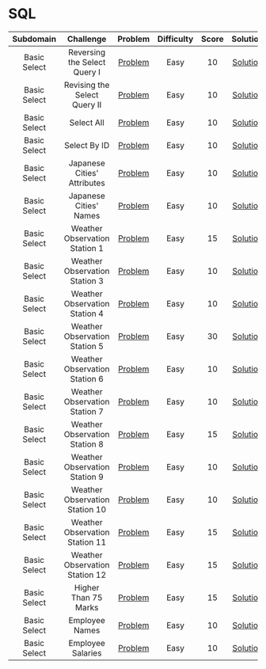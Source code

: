 # SQL

|  Subdomain   |           Challenge            |                                         Problem                                         | Difficulty | Score |                                        Solution                                        |
| :----------: | :----------------------------: | :-------------------------------------------------------------------------------------: | :--------: | :---: | :------------------------------------------------------------------------------------: |
| Basic Select |  Reversing the Select Query I  |   [Problem](https://www.hackerrank.com/challenges/revising-the-select-query/problem)    |    Easy    |  10   | [Solution](01%20-%20Basic%20Select/01%20-%20Reversing%20the%20Select%20Query%20I.sql)  |
| Basic Select |  Revising the Select Query II  |  [Problem](https://www.hackerrank.com/challenges/revising-the-select-query-2/problem)   |    Easy    |  10   | [Solution](01%20-%20Basic%20Select/02%20-%20Reversing%20the%20Select%20Query%20II.sql) |
| Basic Select |           Select All           |         [Problem](https://www.hackerrank.com/challenges/select-all-sql/problem)         |    Easy    |  10   |             [Solution](01%20-%20Basic%20Select/03%20-%20Select%20All.sql)              |
| Basic Select |          Select By ID          |          [Problem](https://www.hackerrank.com/challenges/select-by-id/problem)          |    Easy    |  10   |           [Solution](01%20-%20Basic%20Select/04%20-%20Select%20By%20ID.sql)            |
| Basic Select |  Japanese Cities' Attributes   |   [Problem](https://www.hackerrank.com/challenges/japanese-cities-attributes/problem)   |    Easy    |  10   |    [Solution](01%20-%20Basic%20Select/05%20-%20Japanese%20Cities'%20Attributes.sql)    |
| Basic Select |     Japanese Cities' Names     |      [Problem](https://www.hackerrank.com/challenges/japanese-cities-name/problem)      |    Easy    |  10   |      [Solution](01%20-%20Basic%20Select/06%20-%20Japanese%20Cities'%20Names.sql)       |
| Basic Select | Weather Observation Station 1  | [Problem](https://www.hackerrank.com/challenges/weather-observation-station-1/problem)  |    Easy    |  15   |  [Solution](01%20-%20Basic%20Select/07%20-%20Weather%20Observation%20Station%201.sql)  |
| Basic Select | Weather Observation Station 3  | [Problem](https://www.hackerrank.com/challenges/weather-observation-station-3/problem)  |    Easy    |  10   |  [Solution](01%20-%20Basic%20Select/08%20-%20Weather%20Observation%20Station%203.sql)  |
| Basic Select | Weather Observation Station 4  | [Problem](https://www.hackerrank.com/challenges/weather-observation-station-4/problem)  |    Easy    |  10   |  [Solution](01%20-%20Basic%20Select/09%20-%20Weather%20Observation%20Station%204.sql)  |
| Basic Select | Weather Observation Station 5  | [Problem](https://www.hackerrank.com/challenges/weather-observation-station-5/problem)  |    Easy    |  30   |  [Solution](01%20-%20Basic%20Select/10%20-%20Weather%20Observation%20Station%205.sql)  |
| Basic Select | Weather Observation Station 6  | [Problem](https://www.hackerrank.com/challenges/weather-observation-station-6/problem)  |    Easy    |  10   |  [Solution](01%20-%20Basic%20Select/11%20-%20Weather%20Observation%20Station%206.sql)  |
| Basic Select | Weather Observation Station 7  | [Problem](https://www.hackerrank.com/challenges/weather-observation-station-7/problem)  |    Easy    |  10   |  [Solution](01%20-%20Basic%20Select/12%20-%20Weather%20Observation%20Station%207.sql)  |
| Basic Select | Weather Observation Station 8  | [Problem](https://www.hackerrank.com/challenges/weather-observation-station-8/problem)  |    Easy    |  15   |  [Solution](01%20-%20Basic%20Select/13%20-%20Weather%20Observation%20Station%208.sql)  |
| Basic Select | Weather Observation Station 9  | [Problem](https://www.hackerrank.com/challenges/weather-observation-station-9/problem)  |    Easy    |  10   |  [Solution](01%20-%20Basic%20Select/14%20-%20Weather%20Observation%20Station%209.sql)  |
| Basic Select | Weather Observation Station 10 | [Problem](https://www.hackerrank.com/challenges/weather-observation-station-10/problem) |    Easy    |  10   | [Solution](01%20-%20Basic%20Select/15%20-%20Weather%20Observation%20Station%2010.sql)  |
| Basic Select | Weather Observation Station 11 | [Problem](https://www.hackerrank.com/challenges/weather-observation-station-11/problem) |    Easy    |  15   | [Solution](01%20-%20Basic%20Select/16%20-%20Weather%20Observation%20Station%2011.sql)  |
| Basic Select | Weather Observation Station 12 | [Problem](https://www.hackerrank.com/challenges/weather-observation-station-12/problem) |    Easy    |  15   | [Solution](01%20-%20Basic%20Select/17%20-%20Weather%20Observation%20Station%2012.sql)  |
| Basic Select |      Higher Than 75 Marks      |       [Problem](https://www.hackerrank.com/challenges/more-than-75-marks/problem)       |    Easy    |  15   |      [Solution](01%20-%20Basic%20Select/18%20-%20Higher%20Than%2075%20Marks.sql)       |
| Basic Select |         Employee Names         |       [Problem](https://www.hackerrank.com/challenges/name-of-employees/problem)        |    Easy    |  10   |           [Solution](01%20-%20Basic%20Select/19%20-%20Employee%20Names.sql)            |
| Basic Select |       Employee Salaries        |      [Problem](https://www.hackerrank.com/challenges/salary-of-employees/problem)       |    Easy    |  10   |          [Solution](01%20-%20Basic%20Select/20%20-%20Employee%20Salaries.sql)          |
